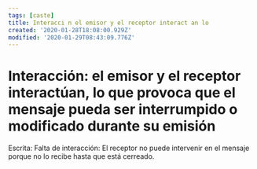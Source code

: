 ```yaml
---
tags: [caste]
title: Interacci n el emisor y el receptor interact an lo
created: '2020-01-28T18:08:00.929Z'
modified: '2020-01-29T08:43:09.776Z'
---
```


# Interacción: el emisor y el receptor interactúan, lo que provoca que el mensaje pueda ser interrumpido o modificado durante su emisión

Escrita: Falta de interacción: El receptor no puede intervenir en el mensaje porque no lo recibe hasta que está cerreado.
